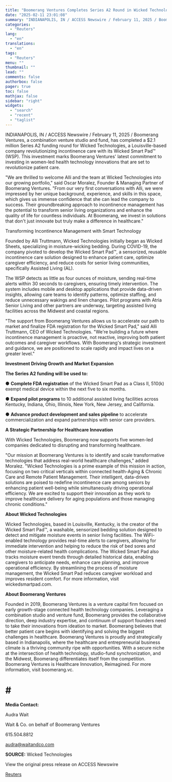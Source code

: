 ```yaml
---
title: "Boomerang Ventures Completes Series A2 Round in Wicked Technologies to Advance Incontinence Care Innovation"
date: "2025-02-11 23:01:08"
summary: "INDIANAPOLIS, IN / ACCESS Newswire / February 11, 2025 / Boomerang Ventures, a combination venture studio and fund, has completed a $2.1 million Series A2 funding round for Wicked Technologies, a Louisville-based company revolutionizing incontinence care with its Wicked Smart Pad™ (WSP). This investment marks Boomerang Ventures' latest commitment to..."
categories:
  - "Reuters"
lang:
  - "en"
translations:
  - "en"
tags:
  - "Reuters"
menu: ""
thumbnail: ""
lead: ""
comments: false
authorbox: false
pager: true
toc: false
mathjax: false
sidebar: "right"
widgets:
  - "search"
  - "recent"
  - "taglist"
---
```


INDIANAPOLIS, IN / ACCESS Newswire / February 11, 2025 / Boomerang Ventures, a combination venture studio and fund, has completed a $2.1 million Series A2 funding round for Wicked Technologies, a Louisville-based company revolutionizing incontinence care with its Wicked Smart Pad™ (WSP). This investment marks Boomerang Ventures' latest commitment to investing in women-led health technology innovations that are set to revolutionize patient care.

"We are thrilled to welcome Alli and the team at Wicked Technologies into our growing portfolio," said Oscar Moralez, Founder & Managing Partner of Boomerang Ventures. "From our very first conversations with Alli, we were impressed by her unique background, experience, and skills in this space, which gives us immense confidence that she can lead the company to success. Their groundbreaking approach to incontinence management has the potential to transform senior living organizations and enhance the quality of life for countless individuals. At Boomerang, we invest in solutions that don't just innovate but truly make a difference in healthcare."

Transforming Incontinence Management with Smart Technology

Founded by Alli Truttmann, Wicked Technologies initially began as Wicked Sheets, specializing in moisture-wicking bedding. During COVID-19, the company pivoted to develop the Wicked Smart Pad™, a sensorized, reusable incontinence care solution designed to enhance patient care, optimize caregiver efficiency, and reduce costs for senior living communities, specifically Assisted Living (AL).

The WSP detects as little as four ounces of moisture, sending real-time alerts within 30 seconds to caregivers, ensuring timely intervention. The system includes mobile and desktop applications that provide data-driven insights, allowing care teams to identify patterns, optimize staffing, and reduce unnecessary wakings and linen changes. Pilot programs with Atria Senior Living and other partners are underway, targeting assisted living facilities across the Midwest and coastal regions.

"The support from Boomerang Ventures allows us to accelerate our path to market and finalize FDA registration for the Wicked Smart Pad," said Alli Truttmann, CEO of Wicked Technologies. "We're building a future where incontinence management is proactive, not reactive, improving both patient outcomes and caregiver workflows. With Boomerang's strategic investment and guidance, we are positioned to scale rapidly and impact lives on a greater level."

**Investment Driving Growth and Market Expansion**

**The Series A2 funding will be used to:**

● **Complete FDA registration** of the Wicked Smart Pad as a Class II, 510(k) exempt medical device within the next five to six months.

● **Expand pilot programs** to 10 additional assisted living facilities across Kentucky, Indiana, Ohio, Illinois, New York, New Jersey, and California.

● **Advance product development and sales pipeline** to accelerate commercialization and expand partnerships with senior care providers.

**A Strategic Partnership for Healthcare Innovation**

With Wicked Technologies, Boomerang now supports five women-led companies dedicated to disrupting and transforming healthcare.

"Our mission at Boomerang Ventures is to identify and scale transformative technologies that address real-world healthcare challenges," added Moralez. "Wicked Technologies is a prime example of this mission in action, focusing on two critical verticals within connected health-Aging & Chronic Care and Remote Patient Management. Their intelligent, data-driven solutions are poised to redefine incontinence care among seniors by enhancing patient well-being while simultaneously driving operational efficiency. We are excited to support their innovation as they work to improve healthcare delivery for aging populations and those managing chronic conditions."

**About Wicked Technologies**

Wicked Technologies, based in Louisville, Kentucky, is the creator of the Wicked Smart Pad™, a washable, sensorized bedding solution designed to detect and mitigate moisture events in senior living facilities. The WiFi-enabled technology provides real-time alerts to caregivers, allowing for immediate intervention and helping to reduce the risk of bed sores and other moisture-related health complications. The Wicked Smart Pad also tracks moisture event trends through detailed historical data, enabling caregivers to anticipate needs, enhance care planning, and improve operational efficiency. By streamlining the process of moisture management, the Wicked Smart Pad reduces caregiver workload and improves resident comfort. For more information, visit wickedsmartpad.com.

**About Boomerang Ventures**

Founded in 2019, Boomerang Ventures is a venture capital firm focused on early growth-stage connected health technology companies. Leveraging a combination studio and venture fund, Boomerang provides the collaborative direction, deep industry expertise, and continuum of support founders need to take their innovations from ideation to market. Boomerang believes that better patient care begins with identifying and solving the biggest challenges in healthcare. Boomerang Ventures is proudly and strategically based in Indianapolis, where the healthcare and entrepreneurial business climate is a thriving community ripe with opportunities. With a secure niche at the intersection of health technology, studio-fund synchronization, and the Midwest, Boomerang differentiates itself from the competition. Boomerang Ventures is Healthcare Innovation, Reimagined. For more information, visit boomerang.vc.

# # #

**Media Contact:**

Audra Wait

Wait & Co. on behalf of Boomerang Ventures

615.504.8812

audra@waitandco.com

**SOURCE:** Wicked Technologies

View the original press release on ACCESS Newswire

[Reuters](https://www.tradingview.com/news/reuters.com,2025-02-11:newsml_ACS4hvpya:0/)
